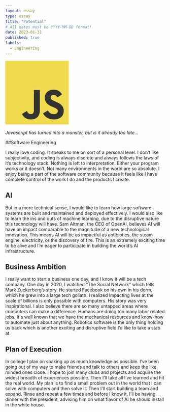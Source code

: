 ```yaml
---
layout: essay
type: essay
title: "Potential"
# All dates must be YYYY-MM-DD format!
date: 2023-01-31
published: true
labels:
  - Engineering
---
```


<img width="200px" class="rounded float-start pe-4" src="../img/javascript-logo.png">

*Javascript has turned into a monster, but is it already too late...*

##Software Engineering

I really love coding. It speaks to me on sort of a personal level. I don’t like subjectivity, and coding is always discrete and always follows the laws of it’s technology stack. Nothing is left to interpretation. Either your program works or it doesn’t. Not many environments in the world are so absolute. I enjoy being a part of the software community because it feels like I have complete control of the work I do and the products I create.

## AI
But in a more technical sense, I would like to learn how large software systems are built and maintained and deployed effectively. I would also like to learn the ins and outs of machine learning, due to the disruptive nature this technology will have. Sam Altman, the CEO of OpenAI, believes AI will have an impact comparable to the magnitude of a new technological innovation. This means AI will be as impactful as antibiotics, the steam engine, electricity, or the discovery of fire. This is an extremely exciting time to be alive and I’m eager to participate in building the world’s AI infrastructure.

## Business Ambition
I really want to start a business one day, and I know it will be a tech company. One day in 2020, I watched “The Social Network” which tells Mark Zuckerberg’s story. He started Facebook on his own in his dorm, which he grew into a large tech goliath. I realized impacting lives at the scale of billions is only possible with computers. His story was very inspirational. I also believe there are so many untapped areas where computers can make a difference. Humans are doing too many labor related jobs. It's well known that we have the mechanical resources and know-how to automate just about anything. Robotics software is the only thing holding us back which is another exciting and disruptive field I’d like to take a stab at.

## Plan of Execution
In college I plan on soaking up as much knowledge as possible. I’ve been going out of my way to make friends and talk to others and keep the like minded ones close. I hope to join many clubs and projects and acquire the widest breadth of experiences possible. Then I’ll take all I’ve learned and hit the real world. My plan is to find a small problem out in the world that I can solve with computers and then solve it. Then I’ll start building a team and expand. Rinse and repeat a few times and before I know it, I’ll be having dinner with the president, advising him on what flavor of AI he should install in the white house.
